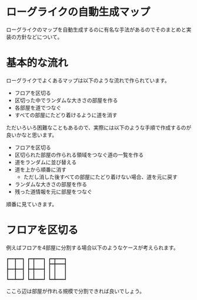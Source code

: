 # ローグライクの自動生成マップ

ローグライクのマップを自動生成するのに有名な手法があるのでそのまとめと実装の方針などについて。

# 基本的な流れ

ローグライクでよくあるマップは以下のような流れで作られています。

* フロアを区切る
* 区切った中でランダムな大きさの部屋を作る
* 各部屋を道でつなぐ
* すべての部屋にたどり着けるように道を消す

ただいろいろ困難なこともあるので、実際には以下のような手順で作成するのが良いかなと思います。

* フロアを区切る
* 区切られた部屋の作られる領域をつなぐ道の一覧を作る
* 道をランダムに並び替える
* 道を上から順番に消す
    * ただし消した後すべての部屋にたどり着けない場合、道を元に戻す
* ランダムな大きさの部屋を作る
* 残った道情報を元に部屋をつなぐ

順番に見ていきます。

# フロアを区切る

例えばフロアを4部屋に分割する場合以下のようなケースが考えられます。

```
┏━━┳━━┓ ┏━┳━━━┓ ┏━┳━━━┓ 
┃  ┃  ┃ ┃ ┃   ┃ ┣━╋━━━┫
┣━━╋━━┫ ┣━╋━━━┫ ┃ ┃   ┃
┃  ┃  ┃ ┃ ┃   ┃ ┃ ┃   ┃
┗━━┻━━┛ ┗━┻━━━┛ ┗━┻━━━┛ 
```

ここら辺は部屋が作れる規模で分割できれば良いでしょう。



